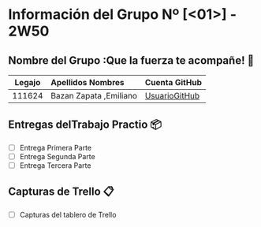 # Información del Grupo Nº [<01>] - 2W50


## Nombre del Grupo :Que la fuerza te acompañe! 🚀

<table>
<thead>
<tr>
<th align="center">Legajo</th>
<th align="left">Apellidos Nombres</th>
<th align="left">Cuenta GitHub</th>
</tr>
</thead>
<tbody>
  
  
<tr>
<td align="center">111624</td>
<td align="left">Bazan Zapata ,Emiliano</td>
<td align="left"><a href="https://github.com/EmilianoBazanZapata">UsuarioGitHub</a></td>
</tr>

</tbody>
</table>

## Entregas delTrabajo Practio 📦
- [ ] Entrega Primera Parte
- [ ] Entrega Segunda Parte
- [ ] Entrega Tercera Parte

## Capturas de Trello :clipboard:
- [ ] Capturas del tablero de Trello
